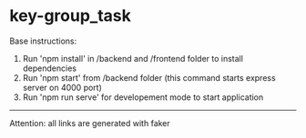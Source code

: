 # key-group_task
Base instructions:
1. Run 'npm install' in /backend and /frontend folder to install dependencies
2. Run 'npm start' from /backend folder (this command starts express server on 4000 port)
3. Run 'npm run serve' for developement mode to start application

---
Attention: all links are generated with faker

